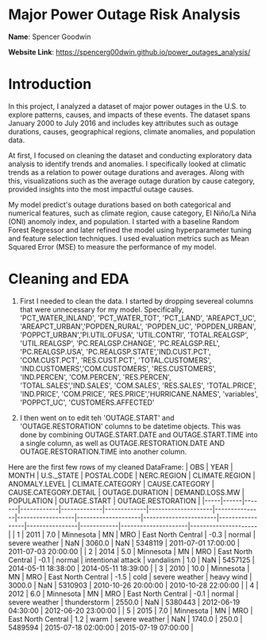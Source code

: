 # Major Power Outage Risk Analysis

**Name**: Spencer Goodwin

**Website Link**: https://spencerg00dwin.github.io/power_outages_analysis/


# Introduction
In this project, I analyzed a dataset of major power outages in the U.S. to explore patterns, causes, and impacts of these events. The dataset spans January 2000 to July 2016 and includes key attributes such as outage durations, causes, geographical regions, climate anomalies, and population data.

At first, I focused on cleaning the dataset and conducting exploratory data analysis to identify trends and anomalies. I specifically looked at climatic trends as a relation to power outage durations and averages. Along with this, visualizations such as the average outage duration by cause category, provided insights into the most impactful outage causes.

My model predict's outage durations based on both categorical and numerical features, such as climate region, cause category, El Niño/La Niña (ONI) anomoly index, and population. I started with a baseline Random Forest Regressor and later refined the model using hyperparameter tuning and feature selection techniques. I used evaluation metrics such as Mean Squared Error (MSE) to measure the performance of my model.

# Cleaning and EDA
1. First I needed to clean the data. I started by dropping severeal columns that were unnecessary for my model. Specifically, 'PCT_WATER_INLAND', 'PCT_WATER_TOT', 'PCT_LAND', 'AREAPCT_UC', 'AREAPCT_URBAN','POPDEN_RURAL', 'POPDEN_UC', 'POPDEN_URBAN', 'POPPCT_URBAN','PI.UTIL.OFUSA', 'UTIL.CONTRI', 'TOTAL.REALGSP', 'UTIL.REALGSP', 'PC.REALGSP.CHANGE', 'PC.REALGSP.REL', 'PC.REALGSP.USA', 'PC.REALGSP.STATE','IND.CUST.PCT', 'COM.CUST.PCT', 'RES.CUST.PCT', 'TOTAL.CUSTOMERS', 'IND.CUSTOMERS','COM.CUSTOMERS', 'RES.CUSTOMERS', 'IND.PERCEN', 'COM.PERCEN', 'RES.PERCEN', 'TOTAL.SALES','IND.SALES', 'COM.SALES', 'RES.SALES', 'TOTAL.PRICE', 'IND.PRICE', 'COM.PRICE', 'RES.PRICE','HURRICANE.NAMES', 'variables', 'POPPCT_UC', 'CUSTOMERS.AFFECTED'

2. I then went on to edit teh 'OUTAGE.START' and 'OUTAGE.RESTORATION' columns to be datetime objects. This was done by combining OUTAGE.START.DATE and OUTAGE.START.TIME into a single column, as well as OUTAGE.RESTORATION.DATE AND OUTAGE.RESTORATION.TIME into another column.

Here are the first few rows of my cleaned DataFrame:
| OBS | YEAR | MONTH | U.S._STATE | POSTAL.CODE | NERC.REGION | CLIMATE.REGION     | ANOMALY.LEVEL | CLIMATE.CATEGORY | CAUSE.CATEGORY     | CAUSE.CATEGORY.DETAIL | OUTAGE.DURATION | DEMAND.LOSS.MW | POPULATION | OUTAGE.START         | OUTAGE.RESTORATION    |
|-----|------|-------|------------|-------------|-------------|--------------------|---------------|------------------|--------------------|-----------------------|-----------------|----------------|------------|---------------------|---------------------|
| 1   | 2011 | 7.0   | Minnesota  | MN          | MRO         | East North Central | -0.3          | normal           | severe weather     | NaN                   | 3060.0          | NaN            | 5348119    | 2011-07-01 17:00:00 | 2011-07-03 20:00:00 |
| 2   | 2014 | 5.0   | Minnesota  | MN          | MRO         | East North Central | -0.1          | normal           | intentional attack | vandalism             | 1.0             | NaN            | 5457125    | 2014-05-11 18:38:00 | 2014-05-11 18:39:00 |
| 3   | 2010 | 10.0  | Minnesota  | MN          | MRO         | East North Central | -1.5          | cold             | severe weather     | heavy wind            | 3000.0          | NaN            | 5310903    | 2010-10-26 20:00:00 | 2010-10-28 22:00:00 |
| 4   | 2012 | 6.0   | Minnesota  | MN          | MRO         | East North Central | -0.1          | normal           | severe weather     | thunderstorm          | 2550.0          | NaN            | 5380443    | 2012-06-19 04:30:00 | 2012-06-20 23:00:00 |
| 5   | 2015 | 7.0   | Minnesota  | MN          | MRO         | East North Central | 1.2           | warm             | severe weather     | NaN                   | 1740.0          | 250.0          | 5489594    | 2015-07-18 02:00:00 | 2015-07-19 07:00:00 |
